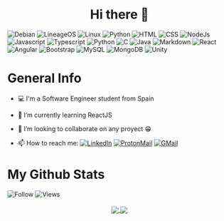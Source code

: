 <h1 align="center">Hi there 👋</h1>

<div id="technologies align="center">
  <img src="https://img.shields.io/badge/Debian-A81D33?style=for-the-badge&logo=debian&logoColor=white" alt="Debian" />
  <img src="https://img.shields.io/badge/lineageos-167C80?style=for-the-badge&logo=lineageos&logoColor=white" alt="LineageOS" />
  <img src="https://img.shields.io/badge/Linux-FCC624?style=for-the-badge&logo=linux&logoColor=black" alt="Linux" />
  <img src="https://img.shields.io/badge/Python-3776AB?style=for-the-badge&logo=python&logoColor=white" alt="Python" />
  <img src="https://img.shields.io/badge/HTML5-E34F26?style=for-the-badge&logo=html5&logoColor=white" alt="HTML" />
  <img src="https://img.shields.io/badge/CSS-239120?&style=for-the-badge&logo=css3&logoColor=whit" alt="CSS" />
  <img src="https://img.shields.io/badge/Node.js-43853D?style=for-the-badge&logo=node.js&logoColor=white" alt="NodeJs" />
  <img src="https://img.shields.io/badge/JavaScript-323330?style=for-the-badge&logo=javascript&logoColor=F7DF1E" alt="Javascript" />
  <img src="https://img.shields.io/badge/TypeScript-007ACC?style=for-the-badge&logo=typescript&logoColor=white" alt="Typescript" />
  <img src="https://img.shields.io/badge/Python-14354C?style=for-the-badge&logo=python&logoColor=white" alt="Python" />
  <img src="https://img.shields.io/badge/C-00599C?style=for-the-badge&logo=c&logoColor=white" alt="C" />
  <img src="https://img.shields.io/badge/Java-ED8B00?style=for-the-badge&logo=java&logoColor=white" alt="Java" />
  <img src="https://img.shields.io/badge/Markdown-000000?style=for-the-badge&logo=markdown&logoColor=white" alt="Markdown" />
  <img src="https://img.shields.io/badge/React-20232A?style=for-the-badge&logo=react&logoColor=61DAFB" alt="React" />
  <img src="https://img.shields.io/badge/AngularJS-E23237?style=for-the-badge&logo=angularjs&logoColor=white" alt="Angular" />
  <img src="https://img.shields.io/badge/Bootstrap-563D7C?style=for-the-badge&logo=bootstrap&logoColor=white" alt="Bootstrap" />
  <img src="https://img.shields.io/badge/MySQL-00000F?style=for-the-badge&logo=mysql&logoColor=white" alt="MySQL" />
  <img src="https://img.shields.io/badge/MongoDB-4EA94B?style=for-the-badge&logo=mongodb&logoColor=white" alt="MongoDB" />
  <img src="https://img.shields.io/badge/Unity-100000?style=for-the-badge&logo=unity&logoColor=white" alt="Unity" />
</div>

<h1>General Info</h1>

<div id="info">

  - 💻 I'm a Software Engineer student from Spain
  - 🌱 I’m currently learning ReactJS
  - 👯 I’m looking to collaborate on any proyect 😁
  
  - 📫 How to reach me: 
  [![LinkedIn](https://img.shields.io/badge/LinkedIn-blue?style=for-the-badge&logo=linkedin&logoColor=white)](https://www.linkedin.com/in/ismael-penalva-rodriguez/)
  [![ProtonMail](https://img.shields.io/badge/ProtonMail-8B89CC?style=for-the-badge&logo=protonmail&logoColor=white)](mailto://i.penrod@proton.me)
  [![GMail](https://img.shields.io/badge/Gmail-D14836?style=for-the-badge&logo=gmail&logoColor=white)](mailto://ismaelpenalvarodriguez@gmail.com)

</div>



<h1>My Github Stats</h1>

<div id="tags">
<img src="https://img.shields.io/github/followers/i-penrod.svg?style=social&label=Follow&maxAge=2592000" alt="Follow" />
<img src="https://komarev.com/ghpvc/?username=i-penrod&style=flat-square&color=blue" alt="Views"/>
</div>
<br>
<div id="stats" align="center">
<a href="https://github.com/anuraghazra/github-readme-stats">
  <img align="center" src="https://github-readme-stats.vercel.app/api/top-langs/?username=i-penrod&exclude_repo=i-penrod,Practica-EMS&theme=dark" />
</a>
<a href="https://github.com/anuraghazra/convoychat">
  <img align="center" src="https://github-readme-stats.vercel.app/api?username=i-penrod&theme=dark&show_icons=true&count_private=true&border_radius=5" />
</a>
</div>

